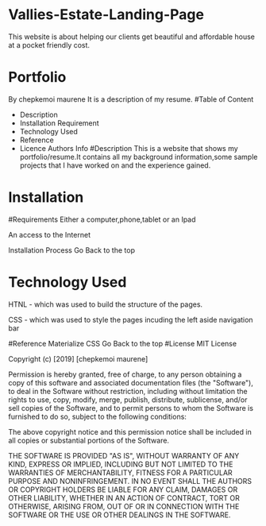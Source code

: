 # Vallies-Estate-Landing-Page
This website is about helping our clients get beautiful and affordable house at a pocket friendly cost.
# Portfolio
By chepkemoi maurene
It is a description of my resume.
#Table of Content
- Description
 - Installation Requirement
- Technology Used
- Reference
- Licence
Authors Info
#Description
This is a website that shows my portfolio/resume.It contains all my background information,some sample projects that I have worked on and the experience gained.

# Installation
#Requirements
Either a computer,phone,tablet or an Ipad

An access to the Internet

Installation Process
Go Back to the top

# Technology Used
HTNL - which was used to build the structure of the pages.

CSS - which was used to style the pages incuding the left aside navigation bar

#Reference
Materialize CSS
Go Back to the top
#License
MIT License

Copyright (c) [2019] [chepkemoi maurene]

Permission is hereby granted, free of charge, to any person obtaining a copy of this software and associated documentation files (the "Software"), to deal in the Software without restriction, including without limitation the rights to use, copy, modify, merge, publish, distribute, sublicense, and/or sell copies of the Software, and to permit persons to whom the Software is furnished to do so, subject to the following conditions:

The above copyright notice and this permission notice shall be included in all copies or substantial portions of the Software.

THE SOFTWARE IS PROVIDED "AS IS", WITHOUT WARRANTY OF ANY KIND, EXPRESS OR IMPLIED, INCLUDING BUT NOT LIMITED TO THE WARRANTIES OF MERCHANTABILITY, FITNESS FOR A PARTICULAR PURPOSE AND NONINFRINGEMENT. IN NO EVENT SHALL THE AUTHORS OR COPYRIGHT HOLDERS BE LIABLE FOR ANY CLAIM, DAMAGES OR OTHER LIABILITY, WHETHER IN AN ACTION OF CONTRACT, TORT OR OTHERWISE, ARISING FROM, OUT OF OR IN CONNECTION WITH THE SOFTWARE OR THE USE OR OTHER DEALINGS IN THE SOFTWARE.
